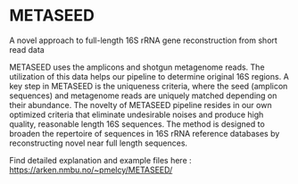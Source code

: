 # METASEED
A novel approach to full-length 16S rRNA gene reconstruction from short read data

METASEED uses the amplicons and shotgun metagenome reads. The utilization of this data helps our pipeline to determine original 16S regions. A key step in METASEED is the uniqueness criteria, where the seed (amplicon sequences) and metagenome reads are uniquely matched depending on their abundance. The novelty of METASEED pipeline resides in our own optimized criteria that eliminate undesirable noises and produce high quality, reasonable length 16S sequences. The method is designed to broaden the repertoire of sequences in 16S rRNA reference databases by reconstructing novel near full length sequences. 

Find detailed explanation and example files here : https://arken.nmbu.no/~pmelcy/METASEED/
